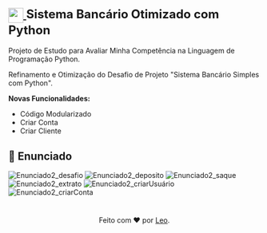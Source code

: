 <h1>
<div style="font-size: 24px;">
    <a href="https://www.dio.me/">
        <img align="center" width="30px" src="https://hermes.digitalinnovation.one/assets/diome/logo-minimized.png">
    </a>
    <span>Sistema Bancário Otimizado com Python</span>
</div>
</h1>
 Projeto de Estudo para Avaliar Minha Competência na Linguagem de Programação Python.
 
 Refinamento e Otimização do Desafio de Projeto "Sistema Bancário Simples com Python".

 **Novas Funcionalidades:**
  * Código Modularizado
  * Criar Conta
  * Criar Cliente

## 📝 Enunciado

 ![Enunciado2_desafio](https://i.imgur.com/0n2BEdr.jpeg)
 ![Enunciado2_deposito](https://i.imgur.com/ORukFiG.jpeg)
 ![Enunciado2_saque](https://i.imgur.com/HCkw6lw.jpeg)
 ![Enunciado2_extrato](https://i.imgur.com/3Rx8wb5.jpeg)
 ![Enunciado2_criarUsuário](https://i.imgur.com/6WuGHlv.jpeg)
 ![Enunciado2_criarConta](https://i.imgur.com/8wbFD1k.jpeg)
 <h1>
</h1>
<div align="center">Feito com ❤️ por <a href="https://github.com/leonardocassauara">Leo</a>.</div>